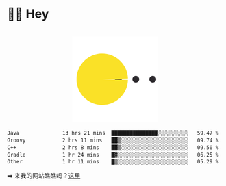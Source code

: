 
# 👋🏻 Hey
<div align="center">
	<br>
	<img src="https://raw.githubusercontent.com/Aniket965/Aniket965/master/pacman.svg?sanitize=true" width="200" height="200">
	<br>
</div>

<!--START_SECTION:waka-->

```txt
Java              13 hrs 21 mins  ███████████████░░░░░░░░░░   59.47 %
Groovy            2 hrs 11 mins   ██▒░░░░░░░░░░░░░░░░░░░░░░   09.74 %
C++               2 hrs 8 mins    ██▒░░░░░░░░░░░░░░░░░░░░░░   09.50 %
Gradle            1 hr 24 mins    █▓░░░░░░░░░░░░░░░░░░░░░░░   06.25 %
Other             1 hr 11 mins    █▒░░░░░░░░░░░░░░░░░░░░░░░   05.29 %
```

<!--END_SECTION:waka-->

 ➡️  来我的网站瞧瞧吗？[这里](https://www.shaolongfei.com)
